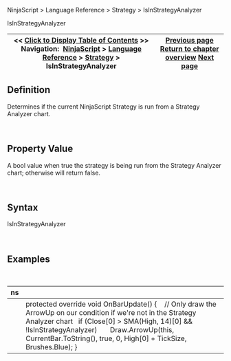 ﻿


NinjaScript \> Language Reference \> Strategy \> IsInStrategyAnalyzer






















IsInStrategyAnalyzer







| \<\< [Click to Display Table of Contents](isinstrategyanalyer.md) \>\> **Navigation:**     [NinjaScript](ninjascript.md) \> [Language Reference](language_reference_wip.md) \> [Strategy](strategy.md) \> IsInStrategyAnalyzer | [Previous page](isinstantiatedoneachoptimizationiteration.md) [Return to chapter overview](strategy.md) [Next page](istradinghoursbreaklinevisible.md) |
| --- | --- |











## Definition


Determines if the current NinjaScript Strategy is run from a Strategy Analyzer chart.


 


## Property Value


A bool value when true the strategy is being run from the Strategy Analyzer chart; otherwise will return false.


 


## Syntax


IsInStrategyAnalyzer


 


## Examples


 




| ns | |
| --- | --- |
|  | protected override void OnBarUpdate() {     // Only draw the ArrowUp on our condition if we're not in the Strategy Analyzer chart    if (Close\[0] \> SMA(High, 14)\[0] \&\& !IsInStrategyAnalyzer)        Draw.ArrowUp(this, CurrentBar.ToString(), true, 0, High\[0] \+ TickSize, Brushes.Blue); } |









